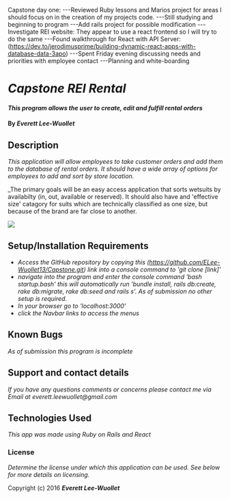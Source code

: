 Capstone day one:
---Reviewed Ruby lessons and Marios project for areas I should focus on in the creation of my projects code.
---Still studying and beginning to program
---Add rails project for possible modification
---Investigate REI website: They appear to use a react frontend so I will try to do the same
---Found walkthrough for React with API Server: (https://dev.to/jerodimusprime/building-dynamic-react-apps-with-database-data-3apo)
---Spent Friday evening discussing needs and priorities with employee contact
---Planning and white-boarding


# _Capstone REI Rental_

#### _This program allows the user to create, edit and fulfill rental orders_

#### By _**Everett Lee-Wuollet**_

## Description

_This application will allow employees to take customer orders and add them to the database of rental orders. It should have a wide array of options for employees to add and sort by store location._

_The primary goals will be an easy access application that sorts wetsuits by availabilty (in, out, available or reserved).  It should also have and 'effective size' catagory for suits which are technically classified as one size, but because of the brand are far close to another.

![](./ )

## Setup/Installation Requirements

* _Access the GitHub repository by copying this (https://github.com/ELee-Wuollet13/Capstone.git) link into a console command to 'git clone [link]'_
* _navigate into the program and enter the console command 'bash startup.bash' this will automatically run 'bundle install, rails db:create, rake db:migrate, rake db:seed and rails s'. As of submission no other setup is required._
* _In your browser go to 'localhost:3000'_
* _click the Navbar links to access the menus_


## Known Bugs

_As of submission this program is incomplete_

## Support and contact details

_If you have any questions comments or concerns please contact me via Email at everett.leewuollet@gmail.com_

## Technologies Used

_This app was made using Ruby on Rails and React_

### License

*Determine the license under which this application can be used.  See below for more details on licensing.*

Copyright (c) 2016 **_Everett Lee-Wuollet_**
